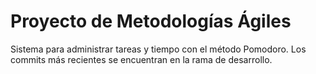 # Proyecto de Metodologías Ágiles
Sistema para administrar tareas y tiempo con el método Pomodoro.
Los commits más recientes se encuentran en la rama de desarrollo.
